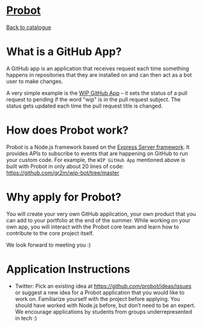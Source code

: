 
# [Probot](https://probot.github.io/)

[Back to catalogue](../README.md#probot)

# What is a GitHub App?

A GitHub app is an application that receives request each time something happens in repositories that they are installed on and can then act as a bot user to make changes.

A very simple example is the [WIP GitHub App](https://github.com/apps/wip) – it sets the status of a pull request to pending if the word "wip" is in the pull request subject. The status gets updated each time the pull request title is changed.

# How does Probot work?

Probot is a Node.js framework based on the [Express Server framework](http://expressjs.com/). It provides APIs to subscribe to events that are happening on GitHub to run your custom code. For example, the `WIP GitHub App` mentioned above is built with Probot in only about 20 lines of code: https://github.com/gr2m/wip-bot/tree/master

# Why apply for Probot?

You will create your very own GitHub application, your own product that you can add to your portfolio at the end of the summer. While working on your own app, you will interact with the Probot core team and learn how to contribute to the core project itself.

We look forward to meeting you :)

# Application Instructions

* Twitter: Pick an existing idea at https://github.com/probot/ideas/issues or suggest a new idea for a Probot application that you would like to work on. Familiarize yourself with the project before applying. You should have worked with Node.js before, but don’t need to be an expert. We encourage applications by students from groups underrepresented in tech :)